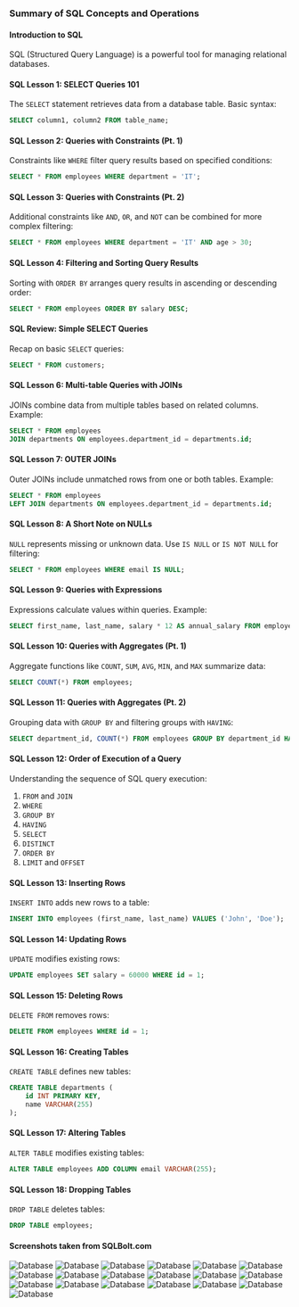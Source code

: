 ### Summary of SQL Concepts and Operations

#### Introduction to SQL
SQL (Structured Query Language) is a powerful tool for managing relational databases.

#### SQL Lesson 1: SELECT Queries 101
The `SELECT` statement retrieves data from a database table. Basic syntax:
```sql
SELECT column1, column2 FROM table_name;
```

#### SQL Lesson 2: Queries with Constraints (Pt. 1)
Constraints like `WHERE` filter query results based on specified conditions:
```sql
SELECT * FROM employees WHERE department = 'IT';
```

#### SQL Lesson 3: Queries with Constraints (Pt. 2)
Additional constraints like `AND`, `OR`, and `NOT` can be combined for more complex filtering:
```sql
SELECT * FROM employees WHERE department = 'IT' AND age > 30;
```

#### SQL Lesson 4: Filtering and Sorting Query Results
Sorting with `ORDER BY` arranges query results in ascending or descending order:
```sql
SELECT * FROM employees ORDER BY salary DESC;
```

#### SQL Review: Simple SELECT Queries
Recap on basic `SELECT` queries:
```sql
SELECT * FROM customers;
```

#### SQL Lesson 6: Multi-table Queries with JOINs
JOINs combine data from multiple tables based on related columns. Example:
```sql
SELECT * FROM employees
JOIN departments ON employees.department_id = departments.id;
```

#### SQL Lesson 7: OUTER JOINs
Outer JOINs include unmatched rows from one or both tables. Example:
```sql
SELECT * FROM employees
LEFT JOIN departments ON employees.department_id = departments.id;
```

#### SQL Lesson 8: A Short Note on NULLs
`NULL` represents missing or unknown data. Use `IS NULL` or `IS NOT NULL` for filtering:
```sql
SELECT * FROM employees WHERE email IS NULL;
```

#### SQL Lesson 9: Queries with Expressions
Expressions calculate values within queries. Example:
```sql
SELECT first_name, last_name, salary * 12 AS annual_salary FROM employees;
```

#### SQL Lesson 10: Queries with Aggregates (Pt. 1)
Aggregate functions like `COUNT`, `SUM`, `AVG`, `MIN`, and `MAX` summarize data:
```sql
SELECT COUNT(*) FROM employees;
```

#### SQL Lesson 11: Queries with Aggregates (Pt. 2)
Grouping data with `GROUP BY` and filtering groups with `HAVING`:
```sql
SELECT department_id, COUNT(*) FROM employees GROUP BY department_id HAVING COUNT(*) > 5;
```

#### SQL Lesson 12: Order of Execution of a Query
Understanding the sequence of SQL query execution:
1. `FROM` and `JOIN`
2. `WHERE`
3. `GROUP BY`
4. `HAVING`
5. `SELECT`
6. `DISTINCT`
7. `ORDER BY`
8. `LIMIT` and `OFFSET`

#### SQL Lesson 13: Inserting Rows
`INSERT INTO` adds new rows to a table:
```sql
INSERT INTO employees (first_name, last_name) VALUES ('John', 'Doe');
```

#### SQL Lesson 14: Updating Rows
`UPDATE` modifies existing rows:
```sql
UPDATE employees SET salary = 60000 WHERE id = 1;
```

#### SQL Lesson 15: Deleting Rows
`DELETE FROM` removes rows:
```sql
DELETE FROM employees WHERE id = 1;
```

#### SQL Lesson 16: Creating Tables
`CREATE TABLE` defines new tables:
```sql
CREATE TABLE departments (
    id INT PRIMARY KEY,
    name VARCHAR(255)
);
```

#### SQL Lesson 17: Altering Tables
`ALTER TABLE` modifies existing tables:
```sql
ALTER TABLE employees ADD COLUMN email VARCHAR(255);
```

#### SQL Lesson 18: Dropping Tables
`DROP TABLE` deletes tables:
```sql
DROP TABLE employees;
```
#### Screenshots taken from SQLBolt.com

![Database](./sql-assets/1.jpg)
![Database](./sql-assets/2.jpg)
![Database](./sql-assets/3.jpg)
![Database](./sql-assets/4.jpg)
![Database](./sql-assets/5.jpg)
![Database](./sql-assets/6.jpg)
![Database](./sql-assets/7.jpg)
![Database](./sql-assets/8.jpg)
![Database](./sql-assets/9.jpg)
![Database](./sql-assets/10.jpg)
![Database](./sql-assets/11.jpg)
![Database](./sql-assets/12.jpg)
![Database](./sql-assets/13.jpg)
![Database](./sql-assets/14.jpg)
![Database](./sql-assets/15.jpg)
![Database](./sql-assets/16.jpg)
![Database](./sql-assets/17.jpg)
![Database](./sql-assets/18.jpg)
![Database](./sql-assets/19.jpg)
